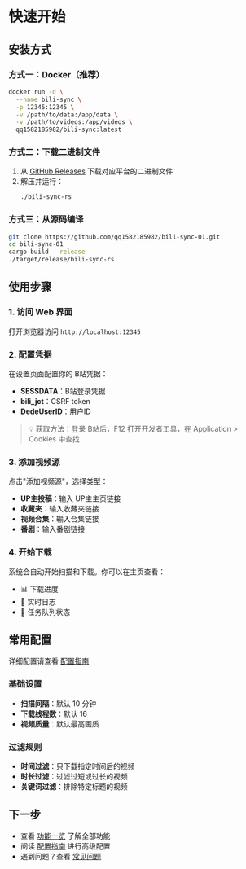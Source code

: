 # 快速开始

## 安装方式

### 方式一：Docker（推荐）

```bash
docker run -d \
  --name bili-sync \
  -p 12345:12345 \
  -v /path/to/data:/app/data \
  -v /path/to/videos:/app/videos \
  qq1582185982/bili-sync:latest
```

### 方式二：下载二进制文件

1. 从 [GitHub Releases](https://github.com/qq1582185982/bili-sync-01/releases) 下载对应平台的二进制文件
2. 解压并运行：
   ```bash
   ./bili-sync-rs
   ```

### 方式三：从源码编译

```bash
git clone https://github.com/qq1582185982/bili-sync-01.git
cd bili-sync-01
cargo build --release
./target/release/bili-sync-rs
```

## 使用步骤

### 1. 访问 Web 界面

打开浏览器访问 `http://localhost:12345`

### 2. 配置凭据

在设置页面配置你的 B站凭据：
- **SESSDATA**：B站登录凭据
- **bili_jct**：CSRF token
- **DedeUserID**：用户ID

> 💡 获取方法：登录 B站后，F12 打开开发者工具，在 Application > Cookies 中查找

### 3. 添加视频源

点击"添加视频源"，选择类型：
- **UP主投稿**：输入 UP主主页链接
- **收藏夹**：输入收藏夹链接
- **视频合集**：输入合集链接
- **番剧**：输入番剧链接

### 4. 开始下载

系统会自动开始扫描和下载。你可以在主页查看：
- 📊 下载进度
- 📝 实时日志
- 🚦 任务队列状态

## 常用配置

详细配置请查看 [配置指南](./configuration.md)

### 基础设置
- **扫描间隔**：默认 10 分钟
- **下载线程数**：默认 16
- **视频质量**：默认最高画质

### 过滤规则
- **时间过滤**：只下载指定时间后的视频
- **时长过滤**：过滤过短或过长的视频
- **关键词过滤**：排除特定标题的视频

## 下一步

- 查看 [功能一览](./features.md) 了解全部功能
- 阅读 [配置指南](./configuration.md) 进行高级配置
- 遇到问题？查看 [常见问题](./faq.md)